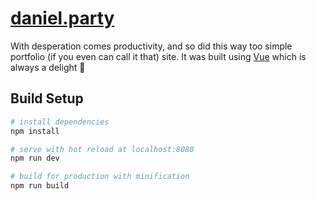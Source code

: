 # [daniel.party](https://daniel.party)

With desperation comes productivity, and so did this way too simple portfolio (if you even can call it that) site. It was built using [Vue](https://github.com/vuejs/vue) which is always a delight 🤗

## Build Setup

```bash
# install dependencies
npm install

# serve with hot reload at localhost:8080
npm run dev

# build for production with minification
npm run build
```
